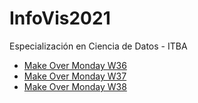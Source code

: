 # InfoVis2021
Especialización en Ciencia de Datos - ITBA

- [Make Over Monday W36](https://afantin.github.io/infovis2021/momw36-Abortion.html)
- [Make Over Monday W37](https://afantin.github.io/infovis2021/momw37-Observable.html)
- [Make Over Monday W38](https://afantin.github.io/infovis2021/momw38-Observable.html)
